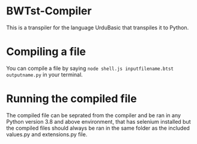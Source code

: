 # BWTst-Compiler
This is a transpiler for the language UrduBasic that transpiles it to Python.

# Compiling a file
You can compile a file by saying `node shell.js inputfilename.btst outputname.py` in your terminal.

# Running the compiled file
The compiled file can be seprated from the compiler and be ran in any Python version 3.8 and above environment, that has selenium installed but the compiled files should always be ran in the same folder as the included values.py and extensions.py file.
